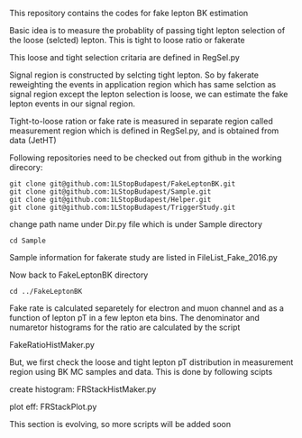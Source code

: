 This repository contains the codes for fake lepton BK estimation

Basic idea is to measure the probablity of passing tight lepton selection of the loose (selcted) lepton. This is tight to loose ratio or fakerate

This loose and tight selection critaria are defined in RegSel.py

Signal region is constructed by selcting tight lepton. So by fakerate reweighting the events in application region which has same selction as signal region except the lepton selection is loose, we can estimate the fake lepton events in our signal region.

Tight-to-loose ration or fake rate is measured in separate region called measurement region which is defined in RegSel.py, and is obtained from data (JetHT)

Following repositories need to be checked out from github in the working direcory:

```
git clone git@github.com:1LStopBudapest/FakeLeptonBK.git
git clone git@github.com:1LStopBudapest/Sample.git
git clone git@github.com:1LStopBudapest/Helper.git
git clone git@github.com:1LStopBudapest/TriggerStudy.git

```
change path name under Dir.py file which is under Sample directory

```
cd Sample

```

Sample information for fakerate study are listed in FileList_Fake_2016.py

Now back to FakeLeptonBK directory

```
cd ../FakeLeptonBK

```

Fake rate is calculated separetely for electron and muon channel and as a function of lepton pT in a few lepton eta bins. The denominator and numaretor histograms for the ratio are calculated by the script

FakeRatioHistMaker.py

But, we first check the loose and tight lepton pT distribution in measurement region using BK MC samples and data. This is done by following scipts

create histogram: FRStackHistMaker.py

plot eff: FRStackPlot.py

This section is evolving, so more scripts will be added soon